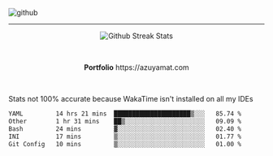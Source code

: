 ![github](https://media.discordapp.net/attachments/881363147364118528/1142610121697021952/background.png?width=1000&height=300)<br>
___
<p align="center">
  <img alt="Github Streak Stats" src="https://streak-stats.demolab.com?user=Azuyamat&theme=transparent&hide_border=true"/>
</p><br>
<p align="center">
      <strong>Portfolio</strong> https://azuyamat.com
</p><br>

Stats not 100% accurate because WakaTime isn't installed on all my IDEs
<!--START_SECTION:waka-->

```txt
YAML         14 hrs 21 mins  █████████████████████▒░░░   85.74 %
Other        1 hr 31 mins    ██▒░░░░░░░░░░░░░░░░░░░░░░   09.09 %
Bash         24 mins         ▓░░░░░░░░░░░░░░░░░░░░░░░░   02.40 %
INI          17 mins         ▒░░░░░░░░░░░░░░░░░░░░░░░░   01.77 %
Git Config   10 mins         ▒░░░░░░░░░░░░░░░░░░░░░░░░   01.00 %
```

<!--END_SECTION:waka-->

